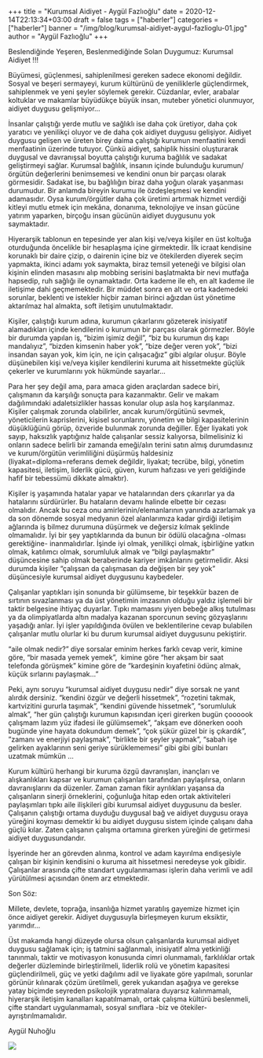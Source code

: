 +++
title =  "Kurumsal Aidiyet - Aygül Fazlıoğlu"
date = 2020-12-14T22:13:34+03:00
draft = false
tags = ["haberler"]
categories = ["haberler"]
banner = "/img/blog/kurumsal-aidiyet-aygul-fazlioglu-01.jpg"
author = "Aygül Fazlıoğlu"
+++

Beslendiğinde Yeşeren, Beslenmediğinde Solan Duygumuz: Kurumsal Aidiyet !!!

Büyümesi, güçlenmesi, sahiplenilmesi gereken sadece ekonomi değildir. Sosyal ve beşeri sermayeyi, kurum kültürünü de yeniliklerle güçlendirmek, sahiplenmek ve yeni şeyler söylemek gerekir.  Cüzdanlar,  evler, arabalar koltuklar ve makamlar büyüdükçe büyük insan, muteber yönetici olunmuyor, aidiyet duygusu gelişmiyor…

İnsanlar çalıştığı yerde mutlu ve sağlıklı ise daha çok üretiyor,  daha çok yaratıcı ve yenilikçi oluyor ve de daha çok aidiyet duygusu gelişiyor.  Aidiyet duygusu gelişen ve üreten birey daima çalıştığı kurumun menfaatini kendi menfaatinin üzerinde tutuyor. Çünkü aidiyet, sahiplik hissini oluşturarak duygusal ve davranışsal boyutta çalıştığı kuruma bağlılık ve sadakat geliştirmeyi sağlar. Kurumsal bağlılık, insanın içinde bulunduğu kurumun/örgütün değerlerini benimsemesi ve kendini onun bir parçası olarak görmesidir.  Sadakat ise, bu bağlılığın biraz daha yoğun olarak yaşanması durumudur. Bir anlamda bireyin kurumu ile özdeşleşmesi ve kendini adamasıdır. Oysa kurum/örgütler daha çok üretimi artırmak hizmet verdiği kitleyi mutlu etmek için mekâna, donanıma, teknolojiye ve insan gücüne yatırım yaparken, birçoğu insan gücünün aidiyet duygusunu yok saymaktadır.

Hiyerarşik tablonun en tepesinde yer alan kişi ve/veya kişiler en üst koltuğa oturduğunda öncelikle bir hesaplaşma içine girmektedir. İlk icraat kendisine korunaklı bir daire çizip, o dairenin içine biz ve ötekilerden diyerek seçim yapmakta, ikinci adamı yok saymakta, biraz temsil yeteneği ve bilgisi olan kişinin elinden masasını alıp mobbing serisini başlatmakta bir nevi mutfağa hapsedip, ruh sağlığı ile oynamaktadır. Orta kademe ile eh, en alt kademe ile iletişime dahi geçmemektedir. Bir müddet sonra en alt ve orta kademedeki sorunlar, beklenti ve istekler hiçbir zaman birinci ağızdan üst yönetime aktarılmaz hal almakta,  soft iletişim unutulmaktadır.

Kişiler,  çalıştığı kurum adına, kurumun çıkarlarını gözeterek inisiyatif alamadıkları içinde kendilerini o kurumun bir parçası olarak görmezler. Böyle bir durumda yapılan iş, “bizim işimiz değil”, “biz bu kurumun dış kapı mandalıyız”, “bizden kimsenin haber yok”, “bize değer veren yok”, “bizi insandan sayan yok, kim için, ne için çalışacağız” gibi algılar oluşur.  Böyle düşünebilen kişi ve/veya kişiler kendilerini kuruma ait hissetmekte güçlük çekerler ve kurumlarını yok hükmünde sayarlar…



Para her şey değil ama, para amaca giden araçlardan sadece biri, çalışmanın da karşılığı sonuçta para kazanmaktır. Gelir ve makam dağılımındaki adaletsizlikler hassas konular olup asla hoş karşılanmaz. Kişiler çalışmak zorunda olabilirler, ancak kurum/örgütünü sevmek, yöneticilerin kaprislerini, kişisel sorunlarını, yönetim ve bilgi kapasitelerinin düşüklüğünü görüp, özveride bulunmak zorunda değiller. Eğer liyakati yok sayıp, haksızlık yaptığınız halde çalışanlar sessiz kalıyorsa, bilmelisiniz ki onların sadece belirli bir zamanda emeği/alın terini satın almış durumdasınız ve kurum/örgütün verimliliğini düşürmüş haldesiniz (liyakat=diploma=referans demek değildir, liyakat; tecrübe, bilgi, yönetim kapasitesi, iletişim, liderlik gücü, güven, kurum hafızası ve yeri geldiğinde hafif bir tebessümü dikkate almaktır).

Kişiler iş yaşamında hatalar yapar ve hatalarından ders çıkarırlar ya da hatalarını sürdürürler. Bu hataların devamı halinde elbette bir cezası olmalıdır. Ancak bu ceza onu amirlerinin/elemanlarının yanında azarlamak ya da son dönemde sosyal medyanın özel alanlarımıza kadar girdiği iletişim ağlarında iş bilmez durumuna düşürmek ve değersiz kılmak şeklinde olmamalıdır. İyi bir şey yaptıklarında da bunun bir ödülü olacağına -olması gerektiğine- inanmalıdırlar. İşinde iyi olmak, yenilikçi olmak, işbirliğine yatkın olmak, katılımcı olmak, sorumluluk almak ve “bilgi paylaşmaktır” düşüncesine sahip olmak beraberinde kariyer imkânlarını getirmelidir. Aksi durumda kişiler “çalışsan da çalışmasan da değişen bir şey yok” düşüncesiyle kurumsal aidiyet duygusunu kaybedeler.

Çalışanlar yaptıkları işin sonunda bir gülümseme, bir teşekkür bazen de sırtının sıvazlanması ya da üst yönetimin imzasının olduğu yaldız işlemeli bir taktir belgesine ihtiyaç duyarlar. Tıpkı mamasını yiyen bebeğe alkış tutulması ya da olimpiyatlarda altın madalya kazanan sporcunun sevinç gözyaşlarını yaşadığı anlar. İyi işler yapıldığında övülen ve beklentilerine cevap bulabilen çalışanlar mutlu olurlar ki bu durum kurumsal aidiyet duygusunu pekiştirir. 

“aile olmak nedir?” diye sorsalar eminim herkes farklı cevap verir, kimine göre, “bir masada yemek yemek”,  kimine göre “her akşam bir saat telefonda görüşmek” kimine göre de “kardeşinin kıyafetini ödünç almak, küçük sırlarını paylaşmak...”

Peki, aynı soruyu “kurumsal aidiyet duygusu nedir” diye sorsak ne yanıt alırdık dersiniz. “kendini özgür ve değerli hissetmek”, “rozetini takmak, kartvizitini gururla taşımak”, “kendini güvende hissetmek”, “sorumluluk almak”, “her gün çalıştığı kurumun kapısından içeri girerken bugün çoooook çalışmam lazım yüz ifadesi ile gülümsemek”, “akşam eve dönerken oooh bugünde yine hayata dokundum demek”, “çok şükür güzel bir iş çıkardık”, ”zamanı ve enerjiyi paylaşmak”, “birlikte bir şeyler yapmak”, “sabah işe gelirken ayaklarının seni geriye sürüklememesi” gibi gibi gibi bunları uzatmak mümkün …

Kurum kültürü herhangi bir kuruma özgü davranışları, inançları ve alışkanlıkları kapsar ve kurumun çalışanları tarafından paylaşılırsa, onların davranışlarını da düzenler. Zaman zaman fikir ayrılıkları yaşansa da çalışanların sinerji örneklerini, çoğunluğa hitap eden ortak aktiviteleri paylaşımları tıpkı aile ilişkileri gibi kurumsal aidiyet duygusunu da besler. Çalışanın çalıştığı ortama duyduğu duygusal bağ ve aidiyet duygusu oraya yüreğini koyması demektir ki bu aidiyet duygusu sistem içinde çalışanı daha güçlü kılar. Zaten çalışanın çalışma ortamına girerken yüreğini de getirmesi aidiyet duygusundandır.

İşyerinde her an görevden alınma, kontrol ve adam kayırılma endişesiyle çalışan bir kişinin kendisini o kuruma ait hissetmesi neredeyse yok gibidir.  Çalışanlar arasında çifte standart uygulanmaması işlerin daha verimli ve adil yürütülmesi açısından önem arz etmektedir.

Son Söz:

Millete, devlete, toprağa, insanlığa hizmet yaratılış gayemize hizmet için önce aidiyet gerekir. Aidiyet duygusuyla birleşmeyen kurum eksiktir, yarımdır…

Üst makamda hangi düzeyde olursa olsun çalışanlarda kurumsal aidiyet duygusu sağlamak için; iş tatmini sağlanmalı, inisiyatif alma yetkinliği tanınmalı, taktir ve motivasyon konusunda cimri olunmamalı, farklılıklar ortak değerler düzleminde birleştirilmeli, liderlik rolü  ve yönetim kapasitesi güçlendirilmeli, güç ve yetki dağılımı adil ve liyakate göre yapılmalı, sorunlar görünür kılınarak çözüm üretilmeli, gerek yukarıdan aşağıya ve gerekse yatay biçimde seyreden psikolojik yıpratmalara duyarsız kalınmamalı, hiyerarşik  iletişim kanalları  kapatılmamalı, ortak çalışma kültürü beslenmeli, çifte standart uygulanmamalı, sosyal sınıflara -biz ve ötekiler-ayrıştırılmamalıdır. 

Aygül Nuhoğlu 

![](/img/blog/kurumsal-aidiyet-aygul-fazlioglu-01.jpg)

